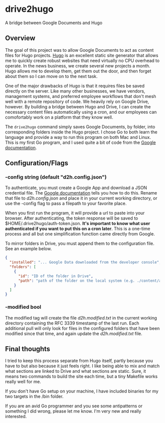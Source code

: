 # drive2hugo
A bridge between Google Documents and Hugo

## Overview

The goal of this project was to allow Google Documents to act as content files for Hugo projects. [Hugo](http://gohugo.io/) is an excellent static site generator that allows me to quickly create robust websites that need virtually no CPU overhead to operate. In the news business, we create several new projects a month. Hugo allows me to develop them, get them out the door, and then forget about them so I can move on to the next task.

One of the major drawbacks of Hugo is that it requires files be saved directly on the server. Like many other businesses, we have vendors, management systems, and preferred employee workflows that don't mesh well with a remote repository of code. We heavily rely on Google Drive, however. By building a bridge between Hugo and Drive, I can create the necessary content files automatically using a cron, and our employees can comofortably work on a platform that they know well.

The `drive2hugo` command simply saves Google Documents, by folder, into corresponding folders inside the Hugo project. I chose Go to both learn the language and provide a way to run this program on both Mac and Linux. This is my first Go program, and I used quite a bit of code from the [Google documentation](https://developers.google.com/drive/v3/web/quickstart/go).

## Configuration/Flags


### -config string (default "d2h.config.json")

To authenticate, you must create a Google App and download a JSON credential file. The [Google documentation](https://developers.google.com/drive/v3/web/quickstart/go) tells you how to do this. Rename that file to *d2h.config.json* and place it in your current working directory, or use the -config flag to pass a filepath to your favorite place.

When you first run the program, it will provide a url to paste into your browser. After authenticating, the token response will be saved to $HOME/.drive2hugo/auth-token.json. **It's important to know what user authenticated if you want to put this on a cron later**. This is a one-time process and all but one simplification function came directly from Google.

To mirror folders in Drive, you must append them to the configuration file. See an example below.

```json
{
  "installed": "... Google Data downloaded from the developer console",
  "folders": [
    {
      "id": "ID of the folder in Drive",
      "path": "path of the folder on the local system (e.g. ./content/articles)"
    }
  ]
}
```


### -modified bool

The modified tag will create the file *d2h.modified.txt* in the current working directory containing the RFC 3339 timestamp of the last run. Each additional pull will only look for files in the configured folders that have been modified since that time, and again update the *d2h.modified.txt* file.

## Final thoughts

I tried to keep this process separate from Hugo itself, partly because you have to but also because it just feels right. I like being able to mix and match what sections are linked to Drive and what sections are static. Sure, it means two commands to build the site each time, but a tiny Makefile works really well for me.

If you don't have Go setup on your machine, I have included binaries for my two targets in the /bin folder.

If you are an avid Go programmer and you see some antipatterns or something I did wrong, please let me know. I'm very new and really interested.
